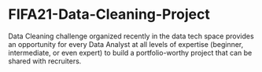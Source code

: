 # FIFA21-Data-Cleaning-Project
Data Cleaning challenge organized recently in the data tech space provides an opportunity for every Data Analyst at all levels of expertise (beginner, intermediate, or even expert) to build a portfolio-worthy project that can be shared with recruiters.
